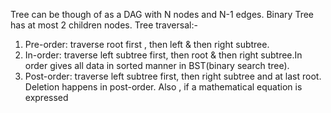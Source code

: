 Tree can be though of as a DAG with N nodes and N-1 edges.
Binary Tree has at most 2 children nodes.
Tree traversal:-
1. Pre-order: traverse root first , then left & then right subtree.
2. In-order: traverse left subtree first, then root & then right subtree.In order gives all data in sorted manner in BST(binary search tree).
3. Post-order: traverse left subtree first, then right subtree and at last root. Deletion happens in post-order. Also , if a mathematical equation is expressed 
